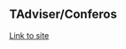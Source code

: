 ## TAdviser/Conferos

[Link to site](https://reservoir-pages.github.io/TAdviser-Conferos/ "Сайт размещен на GitHub Pages")
